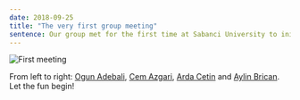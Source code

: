```yaml
---
date: 2018-09-25
title: "The very first group meeting"
sentence: Our group met for the first time at Sabanci University to initiate exciting research.
---
```


![First meeting](/images/labmeeting.jpg)

From left to right: [Ogun Adebali](/team/adebali), [Cem Azgari](/team/azgari), [Arda Cetin](/team/cetin) and [Aylin Brican](/team/bircan). Let the fun begin!